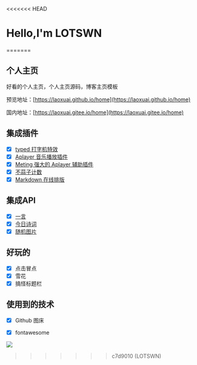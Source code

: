 <<<<<<< HEAD
# Hello,I'm LOTSWN
=======
## 个人主页

好看的个人主页，个人主页源码，博客主页模板

预览地址：[https://laoxuai.github.io/home](https://laoxuai.github.io/home)

国内地址：[https://laoxuai.gitee.io/home](https://laoxuai.gitee.io/home)

## 集成插件

- [x] [typed 打字机特效](https://github.com/mattboldt/typed.js/)
- [x] [Aplayer 音乐播放插件](https://github.com/MoePlayer/APlayer)
- [x] [Meting 强大的 Aplayer 辅助插件](https://github.com/metowolf/MetingJS)
- [x] [不蒜子计数](http://busuanzi.ibruce.info/)
- [x] [Markdown 在线排版](https://pandao.github.io/editor.md/)

## 集成API

- [x] [一言](https://hitokoto.cn/)
- [x] [今日诗词](https://www.jinrishici.com/)
- [x] [随机图片](https://api.ixiaowai.cn/api/api.php) 

## 好玩的

- [x] 点击冒点
- [x] 雪花
- [x] 搞怪标题栏 

## 使用到的技术
- [x] Github 图床
- [x] fontawesome


![](https://cdn.jsdelivr.net/gh/laoxuai/images/image/1588860848951.png)
>>>>>>> c7d9010 (LOTSWN)
